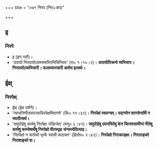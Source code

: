 +++
title = "०७९ निरप (निर्+अप)"

+++

## इ
### निरपे
- इ (इण् गतौ)।
- 'उपायो निरपायोऽयमस्माभिरभिचिन्तितः' (रा० १।१०।२)। **अपायोतिक्रमो व्यभिचारः। निरपायोऽव्यभिचारी। फलाव्याभचारी अमोघ इत्यर्थः।**

## ईक्ष्
### निरपेक्ष्
- ईक्ष् (ईक्ष दर्शने)।
- 'न्यायनिर्णीतसारत्वान्निरपेक्षमिवागमे' (कि० ११।३९)। **निरपेक्षं स्वतन्त्रम्। यदागमेन शास्त्रेणार्थि न भवतीत्यर्थ।**
- 'समुपोढेषु कामेषु निरपेक्षः परिव्रजेत्' (मनु० ६।४१)। **समुपोढेषु उपनमितेषु केन चित्स्वसामीप्यं नीतेषु कामेषु काम्येष्वर्थेषु निरपेक्षो वीतस्पृहः संन्यस्येदित्याह।**
- 'निरपेक्षो न कर्तव्यो भृत्यैः स्वामी कदाचन' (हितोप० २।४२)। **निरपेक्षो निराकाङ्क्षः। निरातङ्को निराशङ्को वा।**
